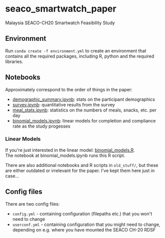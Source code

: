 # seaco_smartwatch_paper
Malaysia SEACO-CH20 Smartwatch Feasibility Study

## Environment
Run `conda create -f environment.yml` to create an environment that contains all the required packages,
including R, python and the required libraries.

## Notebooks
Approximately correspond to the order of things in the paper:

 - [demographic_summary.ipynb](demographic_summary.ipynb): stats on the participant demographics
 - [survey.ipynb](survey.ipynb): quantitative results from the survey
 - [meal_stats.ipynb](meal_stats.ipynb): statistics on the numbers of meals, snacks, etc. per day
 - [binomial_models.ipynb](binomial_models.ipynb): linear models for completion and compliance rate as the study progesses

### Linear Models
If you're just interested in the linear model: [binomial_models.R](analysis_utils/r/binomial_models.R).  
The notebook at binomial_models.ipynb runs this R script.

There are also additional notebooks and R scripts in `old_stuff/`, but these are either outdated or irrelevant for the paper.
I've kept them here just in case...

## Config files
There are two config files:
- `config.yml` - containing configuration (filepaths etc.) that you won't need to change
- `userconf.yml` - containing configuration that you might need to change, depending on e.g. where you have mounted the SEACO CH-20 RDSF